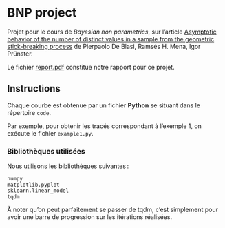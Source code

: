 # BNP project
 Projet pour le cours de *Bayesian non parametrics*, sur l’article
 [Asymptotic behavior of the number of distinct values in a sample from the geometric stick-breaking process](https://arxiv.org/abs/2101.07607)
de Pierpaolo De Blasi, Ramsés H. Mena, Igor Prünster.

Le fichier [report.pdf](report.pdf) constitue notre rapport pour ce projet.
## Instructions
Chaque courbe est obtenue par un fichier **Python** se situant dans le répertoire ```code```.

Par exemple, pour obtenir les tracés correspondant à l’exemple 1, on exécute le fichier
```example1.py```.


### Bibliothèques utilisées
Nous utilisons les bibliothèques suivantes :
    
    numpy
    matplotlib.pyplot
    sklearn.linear_model
    tqdm

À noter qu’on peut parfaitement se passer de tqdm,
c’est simplement pour avoir une barre de progression
sur les itérations réalisées.